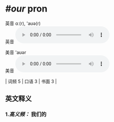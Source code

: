 # ***\#our*** pron
英音 ɑː(r), 'aʊə(r)  
英音
<audio src="./media/our-b.aac" controls="controls"></audio>

美音 'aʊər  
美音
<audio src="./media/our.aac" controls="controls"></audio>



| 词频 5 | 口语 3 | 书面 3 |  

英文释义
---
### 1.*高义频：* **我们的**  


